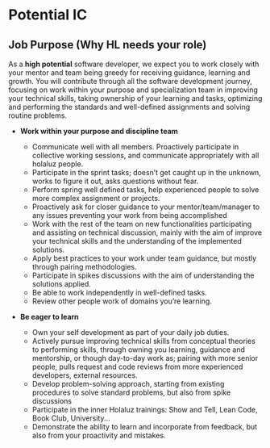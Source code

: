 # Potential  IC

## Job Purpose (Why HL needs your role)

As a **high potential** software developer, we expect you to work closely with your mentor and team being greedy for receiving guidance, learning and growth. You will contribute through all the software development journey, focusing on work within your purpose and specialization team in improving your technical skills, taking ownership of your learning and tasks, optimizing and performing the standards and well-defined assignments and solving routine problems.

  * **Work within your purpose and discipline team**
    * Communicate well with all members. Proactively participate in collective working sessions, and communicate appropriately with all holaluz people. 
    * Participate in the sprint tasks; doesn’t get caught up in the unknown, works to figure it out, asks questions without fear. 
    * Perform spring well defined tasks,  help experienced people to solve more complex assignment or projects.
    * Proactively ask for closer guidance to your mentor/team/manager to any issues preventing your work from being accomplished
    * Work with the rest of the team on new functionalities participating and assisting  on technical discussion, mainly with the aim of improve your technical skills and the understanding of the implemented solutions.
    * Apply best practices to your work under team guidance, but mostly through pairing methodologies.  
    * Participate in spikes discussions with the aim of understanding the solutions applied. 
    * Be able to work independently in well-defined tasks.
    * Review other people work of domains you’re learning.
 
  * **Be eager to learn**
    * Own your self development as part of your daily job duties.
    * Actively pursue improving technical skills from conceptual theories to performing skills, through owning you learning, guidance and mentorship, or though day-to-day work as; pairing with more senior people, pulls request and code reviews from more experienced developers, external resources.
    * Develop problem-solving approach, starting from existing procedures to solve standard problems, but also from spike discussions 
    * Participate in the inner Holaluz trainings: Show and Tell, Lean Code, Book Club, University...
    * Demonstrate the ability to learn and incorporate from feedback, but also from your proactivity and mistakes.
 
